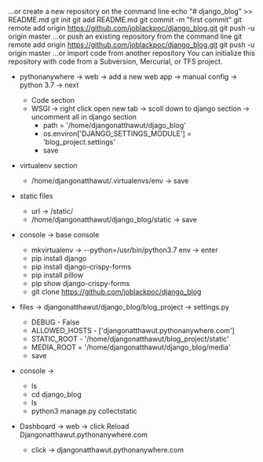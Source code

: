 …or create a new repository on the command line
echo "# django_blog" >> README.md
git init
git add README.md
git commit -m "first commit"
git remote add origin https://github.com/joblackpoc/django_blog.git
git push -u origin master
…or push an existing repository from the command line
git remote add origin https://github.com/joblackpoc/django_blog.git
git push -u origin master
…or import code from another repository
You can initialize this repository with code from a Subversion, Mercurial, or TFS project.

- pythonanywhere -> web -> add a new web app -> manual config -> python 3.7 -> next

	* Code section
	* WSGI -> right click open new tab -> scoll down to django section -> uncomment all in django section
		* path = '/home/djangonatthawut/djago_blog'
		* os.environ['DJANGO_SETTINGS_MODULE'] = 'blog_project.settings'
		* save
		
- virtualenv section
	* /home/djangonatthawut/.virtualenvs/env -> save
	
- static files
	* url -> /static/
	* /home/djangonatthawut/django_blog/static -> save

- console -> base console
	* mkvirtualenv -> --python=/usr/bin/python3.7 env -> enter
	* pip install django
	* pip install django-crispy-forms
	* pip install pillow
	* pip show django-crispy-forms
	* git clone https://github.com/joblackpoc/django_blog
	
- files -> djangonatthawut/django_blog/blog_project -> settings.py 
	* DEBUG - False
	* ALLOWED_HOSTS - ['djangonatthawut.pythonanywhere.com']
	* STATIC_ROOT - '/home/djangonatthawut/blog_project/static'
	* MEDIA_ROOT = '/home/djangonatthawut/django_blog/media'
	* save

- console -> 
	* ls
	* cd django_blog
	* ls
	* python3 manage.py collectstatic
	
- Dashboard -> web -> click Reload Djangonatthawut.pythonanywhere.com
	* click -> djangonatthawut.pythonanywhere.com
	
	
	
	
	
	
	
	
	